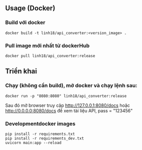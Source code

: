 
## Usage (Docker)
### Build với docker
```shell
docker build -t linh18/api_converter:<version_image> .
```

### Pull image mới nhất từ dockerHub
```shell
docker pull linh18/api_converter:release
```
## Triển khai
### Chạy (không cần build), mở docker và chạy lệnh sau:
```shell
docker run -p "8080:8080" linh18/api_converter:release
```

Sau đó mở browser truy cập http://127.0.0.1:8080/docs hoặc http://0.0.0.0:8080/docs để xem tài liệu API, pass = "123456"


### Developmentdocker images

```shell
pip install -r requirements.txt
pip install -r requirements_dev.txt
uvicorn main:app --reload
```